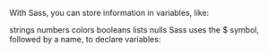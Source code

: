 With Sass, you can store information in variables, like:

strings
numbers
colors
booleans
lists
nulls
Sass uses the $ symbol, followed by a name, to declare variables:

